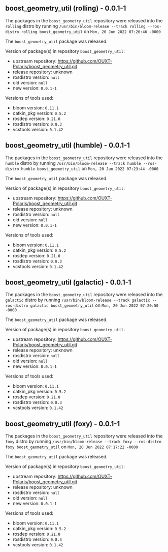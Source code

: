 ## boost_geometry_util (rolling) - 0.0.1-1

The packages in the `boost_geometry_util` repository were released into the `rolling` distro by running `/usr/bin/bloom-release --track rolling --ros-distro rolling boost_geometry_util` on `Mon, 20 Jun 2022 07:26:46 -0000`

The `boost_geometry_util` package was released.

Version of package(s) in repository `boost_geometry_util`:

- upstream repository: https://github.com/OUXT-Polaris/boost_geometry_util.git
- release repository: unknown
- rosdistro version: `null`
- old version: `null`
- new version: `0.0.1-1`

Versions of tools used:

- bloom version: `0.11.1`
- catkin_pkg version: `0.5.2`
- rosdep version: `0.21.0`
- rosdistro version: `0.8.3`
- vcstools version: `0.1.42`


## boost_geometry_util (humble) - 0.0.1-1

The packages in the `boost_geometry_util` repository were released into the `humble` distro by running `/usr/bin/bloom-release --track humble --ros-distro humble boost_geometry_util` on `Mon, 20 Jun 2022 07:23:44 -0000`

The `boost_geometry_util` package was released.

Version of package(s) in repository `boost_geometry_util`:

- upstream repository: https://github.com/OUXT-Polaris/boost_geometry_util.git
- release repository: unknown
- rosdistro version: `null`
- old version: `null`
- new version: `0.0.1-1`

Versions of tools used:

- bloom version: `0.11.1`
- catkin_pkg version: `0.5.2`
- rosdep version: `0.21.0`
- rosdistro version: `0.8.3`
- vcstools version: `0.1.42`


## boost_geometry_util (galactic) - 0.0.1-1

The packages in the `boost_geometry_util` repository were released into the `galactic` distro by running `/usr/bin/bloom-release --track galactic --ros-distro galactic boost_geometry_util` on `Mon, 20 Jun 2022 07:20:50 -0000`

The `boost_geometry_util` package was released.

Version of package(s) in repository `boost_geometry_util`:

- upstream repository: https://github.com/OUXT-Polaris/boost_geometry_util.git
- release repository: unknown
- rosdistro version: `null`
- old version: `null`
- new version: `0.0.1-1`

Versions of tools used:

- bloom version: `0.11.1`
- catkin_pkg version: `0.5.2`
- rosdep version: `0.21.0`
- rosdistro version: `0.8.3`
- vcstools version: `0.1.42`


## boost_geometry_util (foxy) - 0.0.1-1

The packages in the `boost_geometry_util` repository were released into the `foxy` distro by running `/usr/bin/bloom-release --track foxy --ros-distro foxy boost_geometry_util` on `Mon, 20 Jun 2022 07:17:22 -0000`

The `boost_geometry_util` package was released.

Version of package(s) in repository `boost_geometry_util`:

- upstream repository: https://github.com/OUXT-Polaris/boost_geometry_util.git
- release repository: unknown
- rosdistro version: `null`
- old version: `null`
- new version: `0.0.1-1`

Versions of tools used:

- bloom version: `0.11.1`
- catkin_pkg version: `0.5.2`
- rosdep version: `0.21.0`
- rosdistro version: `0.8.3`
- vcstools version: `0.1.42`


